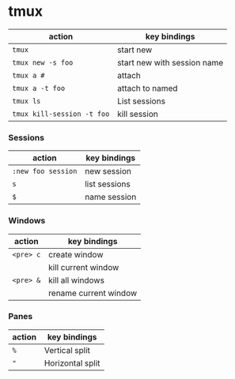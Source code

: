 # tmux

| action | key bindings |
|-|-|
| `tmux` | start new |
| `tmux new -s foo` | start new with session name |
| `tmux a #` | attach |
| `tmux a -t foo` | attach to named |
| `tmux ls` | List sessions |
| `tmux kill-session -t foo` | kill session |

### Sessions

| action | key bindings |
|-|-|
| `:new foo session` | new session |
| `s` | list sessions |
| `$` | name session |

### Windows

| action | key bindings |
|-|-|
| `<pre> c` | create window |
|  | kill current window |
| `<pre> &` | kill all windows |
| | rename current window |

### Panes

| action | key bindings |
|-|-|
| `%` | Vertical split |
| `"` | Horizontal split |
